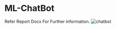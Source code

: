 # ML-ChatBot

Refer Report Docx For Further information.
![chatbot](https://user-images.githubusercontent.com/112298797/203352559-359b7a4c-05f7-46d6-a2eb-ffcddc95e2cc.png)
